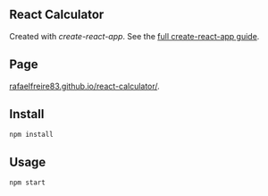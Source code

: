 React Calculator
---

Created with *create-react-app*. See the [full create-react-app guide](https://github.com/facebookincubator/create-react-app/blob/master/packages/react-scripts/template/README.md).

Page
---

[rafaelfreire83.github.io/react-calculator/](https://rafaelfreire83.github.io/react-calculator/).


Install
---

`npm install`



Usage
---

`npm start`
